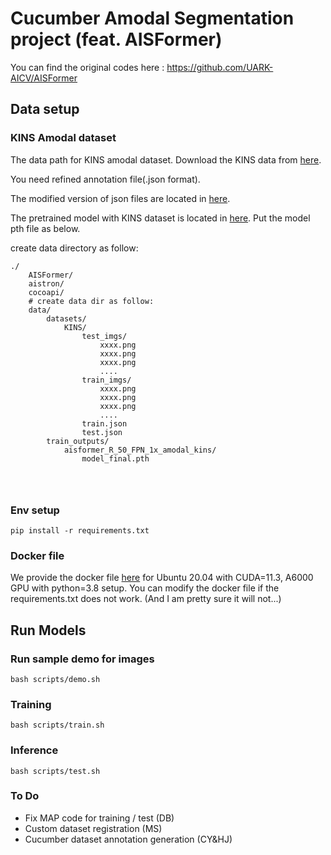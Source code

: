 # Cucumber Amodal Segmentation project (feat. AISFormer)

You can find the original codes here : https://github.com/UARK-AICV/AISFormer


## Data setup 

### KINS Amodal dataset
The data path for KINS amodal dataset. Download the KINS data from [here](https://www.cvlibs.net/download.php?file=data_object_image_2.zip).


You need refined annotation file(.json format).

The modified version of json files are located in [here](https://drive.google.com/drive/folders/1RCIp3HhIqyjzhhCAwsEXbE6EdbOz5_fh?usp=sharing).

The pretrained model with KINS dataset is located in [here](https://drive.google.com/file/d/1yZyJWerlKnhXKQdKYmz1v7iD0ywHtql4/view?usp=sharing). Put the model pth file as below.


create data directory as follow:

```
./
    AISFormer/
    aistron/
    cocoapi/
    # create data dir as follow:
    data/
        datasets/
            KINS/
                test_imgs/
                    xxxx.png
                    xxxx.png
                    xxxx.png
                    ....
                train_imgs/
                    xxxx.png
                    xxxx.png
                    xxxx.png
                    ....
                train.json
                test.json
        train_outputs/
            aisformer_R_50_FPN_1x_amodal_kins/
                model_final.pth
            



```

### Env setup

```
pip install -r requirements.txt
```

### Docker file
We provide the docker file [here](https://drive.google.com/file/d/1UOr-kqpohDl_GZ99MSMo4PyEdW_NxsL4/view?usp=sharing) for Ubuntu 20.04 with CUDA=11.3, A6000 GPU with python=3.8 setup. You can modify the docker file if the requirements.txt does not work. (And I am pretty sure it will not...)

## Run Models

### Run sample demo for images

```
bash scripts/demo.sh
```

### Training

```
bash scripts/train.sh
```

### Inference

```
bash scripts/test.sh
```

### To Do
- Fix MAP code for training / test (DB)
- Custom dataset registration (MS)
- Cucumber dataset annotation generation (CY&HJ)